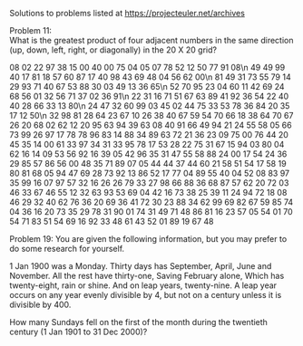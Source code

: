 Solutions to problems listed at https://projecteuler.net/archives

Problem 11:  
What is the greatest product of four adjacent numbers in the same direction (up, down, left, right, or diagonally) in the 20 X 20 grid?

08 02 22 97 38 15 00 40 00 75 04 05 07 78 52 12 50 77 91 08\n
49 49 99 40 17 81 18 57 60 87 17 40 98 43 69 48 04 56 62 00\n
81 49 31 73 55 79 14 29 93 71 40 67 53 88 30 03 49 13 36 65\n
52 70 95 23 04 60 11 42 69 24 68 56 01 32 56 71 37 02 36 91\n
22 31 16 71 51 67 63 89 41 92 36 54 22 40 40 28 66 33 13 80\n
24 47 32 60 99 03 45 02 44 75 33 53 78 36 84 20 35 17 12 50\n
32 98 81 28 64 23 67 10 26 38 40 67 59 54 70 66 18 38 64 70
67 26 20 68 02 62 12 20 95 63 94 39 63 08 40 91 66 49 94 21
24 55 58 05 66 73 99 26 97 17 78 78 96 83 14 88 34 89 63 72
21 36 23 09 75 00 76 44 20 45 35 14 00 61 33 97 34 31 33 95
78 17 53 28 22 75 31 67 15 94 03 80 04 62 16 14 09 53 56 92
16 39 05 42 96 35 31 47 55 58 88 24 00 17 54 24 36 29 85 57
86 56 00 48 35 71 89 07 05 44 44 37 44 60 21 58 51 54 17 58
19 80 81 68 05 94 47 69 28 73 92 13 86 52 17 77 04 89 55 40
04 52 08 83 97 35 99 16 07 97 57 32 16 26 26 79 33 27 98 66
88 36 68 87 57 62 20 72 03 46 33 67 46 55 12 32 63 93 53 69
04 42 16 73 38 25 39 11 24 94 72 18 08 46 29 32 40 62 76 36
20 69 36 41 72 30 23 88 34 62 99 69 82 67 59 85 74 04 36 16
20 73 35 29 78 31 90 01 74 31 49 71 48 86 81 16 23 57 05 54
01 70 54 71 83 51 54 69 16 92 33 48 61 43 52 01 89 19 67 48


Problem 19:
You are given the following information, but you may prefer to do some research for yourself.

1 Jan 1900 was a Monday.
Thirty days has September,
April, June and November.
All the rest have thirty-one,
Saving February alone,
Which has twenty-eight, rain or shine.
And on leap years, twenty-nine.
A leap year occurs on any year evenly divisible by 4, but not on a century unless it is divisible by 400.

How many Sundays fell on the first of the month during the twentieth century (1 Jan 1901 to 31 Dec 2000)?
